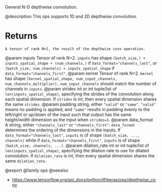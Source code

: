 General N-D depthwise convolution.

@description
This ops supports 1D and 2D depthwise convolution.

# Returns
    A tensor of rank N+2, the result of the depthwise conv operation.

@param inputs Tensor of rank N+2. `inputs` has shape
    `(batch_size,) + inputs_spatial_shape + (num_channels,)` if
    `data_format="channels_last"`, or
    `(batch_size, num_channels) + inputs_spatial_shape` if
    `data_format="channels_first"`.
@param kernel Tensor of rank N+2. `kernel` has shape
    `[kernel_spatial_shape, num_input_channels, num_channels_multiplier],`
    `num_input_channels` should match the number of channels in
    `inputs`.
@param strides int or int tuple/list of `len(inputs_spatial_shape)`,
    specifying the strides of the convolution along each spatial
    dimension. If `strides` is int, then every spatial dimension shares
    the same `strides`.
@param padding string, either `"valid"` or `"same"`. `"valid"` means no
    padding is applied, and `"same"` results in padding evenly to the
    left/right or up/down of the input such that output has the
    same height/width dimension as the input when `strides=1`.
@param data_format A string, either `"channels_last"` or `"channels_first"`.
    `data_format` determines the ordering of the dimensions in the
    inputs. If `data_format="channels_last"`, `inputs` is of shape
    `(batch_size, ..., channels)` while if
    `data_format="channels_first"`, `inputs` is of shape
    `(batch_size, channels, ...)`.
@param dilation_rate int or int tuple/list of `len(inputs_spatial_shape)`,
    specifying the dilation rate to use for dilated convolution. If
    `dilation_rate` is int, then every spatial dimension shares
    the same `dilation_rate`.

@export
@family ops
@seealso
+ <https://www.tensorflow.org/api_docs/python/tf/keras/ops/depthwise_conv>
